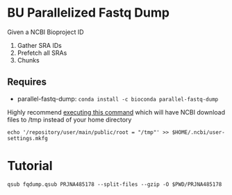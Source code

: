 # BU Parallelized Fastq Dump

Given a NCBI Bioproject ID
1. Gather SRA IDs
2. Prefetch all SRAs
3. Chunks 

## Requires
- parallel-fastq-dump: `conda install -c bioconda parallel-fastq-dump`

Highly recommend [executing this command](https://www.biostars.org/p/159950/#160125) which will have NCBI download files to /tmp instead of your home directory

`echo '/repository/user/main/public/root = "/tmp"' >> $HOME/.ncbi/user-settings.mkfg`

# Tutorial

`qsub fqdump.qsub PRJNA485178 --split-files --gzip -O $PWD/PRJNA485178`

